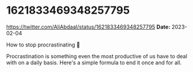 # 1621833469348257795
https://twitter.com/AliAbdaal/status/1621833469348257795
**Date:** 2023-02-04

How to stop procrastinating 🧵

Procrastination is something even the most productive of us have to deal with on a daily basis. Here's a simple formula to end it once and for all.
